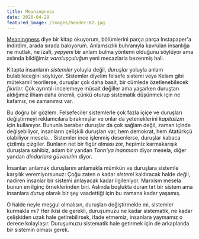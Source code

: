 ```yaml
---
title: Meaningness 
date: 2020-04-29
featured_image: /images/header-82.jpg
---
```


[Meaningness](https://meaningness.com) diye bir kitap okuyorum, bölümlerini parça parça
Instapaper'a indirdim, arada sırada bakıyorum. Anlamsızlık buhranıyla kavrulan
insanlığa ne mutlak, ne izafi, *yepyeni* bir anlam bulma yöntemi olduğunu
söylüyor ama aslında bildiğimiz *varoluşçuluğun* yeni mecazlarla bezenmiş hali. 

Kitapta insanların *sistemler* yoluyla değil, *duruşlar* yoluyla anlam
bulabileceğini söylüyor. Sistemler diyelim felsefe sistemi veya Kelam gibi
mütekamil teorilerse, duruşlar çok daha basit, bir cümlede özetlenebilecek
*fikirler.* Çok ayrıntılı incelemeye müsait değiller ama yaşarken duruştan
aldığımız ilham daha önemli, çünkü oturup sistematik düşünmek için ne kafamız,
ne zamanımız var. 

Bu doğru bir gözlem. Felsefeciler sistemlerle çok fazla içiçe ve duruşları
değiştirmeyi reklamcılara bırakmışlar ve onlar da yeteneklerini *kapitalizm*
için kullanıyor. Bununla beraber duruşlar da çok sağlam değil, zaman içinde
değişebiliyor, insanların çelişkili duruşları var, hem demokrat, hem Atatürkçü
olabiliyor mesela... Sistemler ince işlenmiş desenlerse, duruşlar kabaca
çizilmiş çizgiler. Bunların net bir figür olması zor, hepimiz karmakarışık
duruşlara sahibiz, adam bir yandan *Tanrı'ya inanmam* diyor mesela, diğer yandan
*dindarlara güvenirim* diyor. 

İnsanları anlamak duruşlarını anlamakla mümkün ve duruşlara sistemle karşılık
veremiyorsunuz: Çoğu zaten o kadar *sistemi* kaldıracak halde değil, nadiren
insanlar bir sistemi anlayacak kadar ilgileniyor. Marxism mesela bunun en ilginç
örneklerinden biri. Aslında
boşlukta duran tırt bir sistem ama insanlara *duruş* olarak bir şey vaadettiği
için bu zamana kadar yaşamış. 

O halde neyle meşgul olmalısın, duruşları değiştirmekle mi, sistemler kurmakla
mı? Her ikisi de gerekli, duruşumuzu ne kadar sistematik, ne kadar çelişkiden
uzak hale getirebilirsek, ifade etmemiz, insanlara yaymamız o derece
kolaylaşır. Duruşumuzu sistematik hale getirmek için de arkaplanda bir sistemin
olması gerek. 
